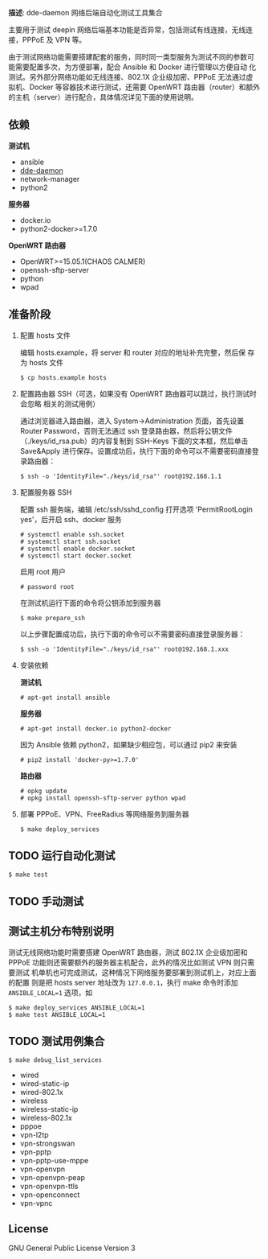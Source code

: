 **描述**: dde-daemon 网络后端自动化测试工具集合

主要用于测试 deepin 网络后端基本功能是否异常，包括测试有线连接，无线连
接，PPPoE 及 VPN 等。

由于测试网络功能需要搭建配套的服务，同时同一类型服务为测试不同的参数可
能需要配置多次，为方便部署，配合 Ansible 和 Docker 进行管理以方便自动
化测试。另外部分网络功能如无线连接、802.1X 企业级加密、PPPoE 无法通过虚
拟机、Docker 等容器技术进行测试，还需要 OpenWRT 路由器（router）和额外
的主机（server）进行配合，具体情况详见下面的使用说明。

## 依赖

**测试机**
- ansible
- [dde-daemon](https://github.com/linuxdeepin/dde-daemon)
- network-manager
- python2

**服务器**
- docker.io
- python2-docker>=1.7.0

**OpenWRT 路由器**
- OpenWRT>=15.05.1(CHAOS CALMER)
- openssh-sftp-server
- python
- wpad

## 准备阶段

1. 配置 hosts 文件

   编辑 hosts.example，将 server 和 router 对应的地址补充完整，然后保
   存为 hosts 文件

   ```
   $ cp hosts.example hosts
   ```

2. 配置路由器 SSH（可选，如果没有 OpenWRT 路由器可以跳过，执行测试时会忽略
   相关的测试用例）

   通过浏览器进入路由器，进入 System->Administration 页面，首先设置
   Router Password，否则无法通过 ssh 登录路由器，然后将公钥文件
   （./keys/id_rsa.pub）的内容复制到 SSH-Keys 下面的文本框，然后单击
   Save&Apply 进行保存。设置成功后，执行下面的命令可以不需要密码直接登
   录路由器：

   ```
   $ ssh -o 'IdentityFile="./keys/id_rsa"' root@192.168.1.1
   ```

3. 配置服务器 SSH

   配置 ssh 服务端，编辑 /etc/ssh/sshd_config 打开选项
   'PermitRootLogin yes'，后开启 ssh、docker 服务

   ```
   # systemctl enable ssh.socket
   # systemctl start ssh.socket
   # systemctl enable docker.socket
   # systemctl start docker.socket
   ```

   启用 root 用户

   ```
   # password root
   ```

   在测试机运行下面的命令将公钥添加到服务器

   ```
   $ make prepare_ssh
   ```

   以上步骤配置成功后，执行下面的命令可以不需要密码直接登录服务器：

   ```
   $ ssh -o 'IdentityFile="./keys/id_rsa"' root@192.168.1.xxx
   ```

4. 安装依赖

   **测试机**

   ```
   # apt-get install ansible
   ```

   **服务器**

   ```
   # apt-get install docker.io python2-docker
   ```

   因为 Ansible 依赖 python2，如果缺少相应包，可以通过 pip2 来安装

   ```
   # pip2 install 'docker-py>=1.7.0'
   ```

   **路由器**

   ```
   # opkg update
   # opkg install openssh-sftp-server python wpad
   ```

5. 部署 PPPoE、VPN、FreeRadius 等网络服务到服务器

   ```
   $ make deploy_services
   ```

## TODO 运行自动化测试

```
$ make test
```

## TODO 手动测试

## 测试主机分布特别说明

测试无线网络功能时需要搭建 OpenWRT 路由器，测试 802.1X 企业级加密和 PPPoE
功能则还需要额外的服务器主机配合，此外的情况比如测试 VPN 则只需要测试
机单机也可完成测试，这种情况下网络服务要部署到测试机上，对应上面的配置
则是把 hosts server 地址改为 `127.0.0.1`，执行 make 命令时添加
`ANSIBLE_LOCAL=1` 选项，如

```
$ make deploy_services ANSIBLE_LOCAL=1
$ make test ANSIBLE_LOCAL=1
```

## TODO 测试用例集合

```
$ make debug_list_services
```

- wired
- wired-static-ip
- wired-802.1x
- wireless
- wireless-static-ip
- wireless-802.1x
- pppoe
- vpn-l2tp
- vpn-strongswan
- vpn-pptp
- vpn-pptp-use-mppe
- vpn-openvpn
- vpn-openvpn-peap
- vpn-openvpn-ttls
- vpn-openconnect
- vpn-vpnc

## License

GNU General Public License Version 3
